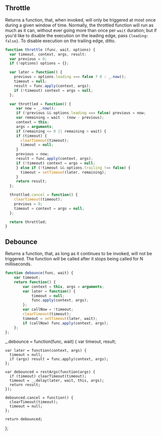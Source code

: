 ## Throttle
Returns a function, that, when invoked, will only be triggered at most once during a given window of time. Normally, the throttled function will run as much as it can, without ever going more than once per `wait` duration; but if you'd like to disable the execution on the leading edge, pass `{leading: false}`. To disable execution on the trailing edge, ditto.

```javascript
function throttle (func, wait, options) {
  var timeout, context, args, result;
  var previous = 0;
  if (!options) options = {};

  var later = function() {
    previous = options.leading === false ? 0 : _.now();
    timeout = null;
    result = func.apply(context, args);
    if (!timeout) context = args = null;
  };

  var throttled = function() {
     var now = _.now();
     if (!previous && options.leading === false) previous = now;
     var remaining = wait - (now - previous);
     context = this;
     args = arguments;
     if (remaining <= 0 || remaining > wait) {
     if (timeout) {
       clearTimeout(timeout);
       timeout = null;
     }
     previous = now;
     result = func.apply(context, args);
     if (!timeout) context = args = null;
     } else if (!timeout && options.trailing !== false) {
       timeout = setTimeout(later, remaining);
     }
     return result;
  };

  throttled.cancel = function() {
    clearTimeout(timeout);
    previous = 0;
    timeout = context = args = null;
  };

  return throttled;
}
```

## Debounce
Returns a function, that, as long as it continues to be invoked, will not be triggered.
The function will be called after it stops being called for N milliseconds.

```javascript
function debounce(func, wait) {
	var timeout;
	return function() {
		var context = this, args = arguments;
		var later = function() {
			timeout = null;
			func.apply(context, args);
		};
		var callNow = !timeout;
		clearTimeout(timeout);
		timeout = setTimeout(later, wait);
		if (callNow) func.apply(context, args);
	};
};
```

  _.debounce = function(func, wait) {
    var timeout, result;

    var later = function(context, args) {
      timeout = null;
      if (args) result = func.apply(context, args);
    };

    var debounced = restArgs(function(args) {
      if (timeout) clearTimeout(timeout);
      timeout = _.delay(later, wait, this, args);
      return result;
    });

    debounced.cancel = function() {
      clearTimeout(timeout);
      timeout = null;
    };

    return debounced;
  };
